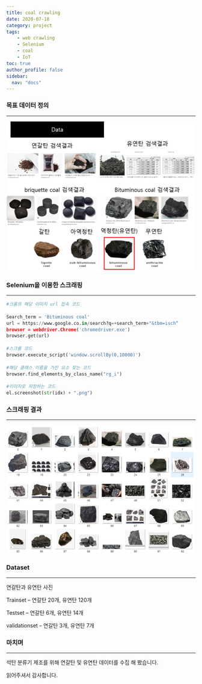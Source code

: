 ```yaml
---
title: coal crawling
date: 2020-07-18
category: project
tags:
    - web crawling
    - Selenium
    - coal
    - IoT
toc: true
author_profile: false
sidebar:
  nav: "docs"
---
```






### 목표 데이터 정의

---

![coal_crawl](https://raw.githubusercontent.com/junha-lee/junha-lee.github.io/main/assets/images/data.png)

### Selenium을 이용한 스크래핑
---


```python
#크롬의 해당 이미지 url 접속 코드

Search_term = 'Bituminous coal'
url = https://www.google.co.in/search?q=+search_term+"&tbm=isch“
browser = webdriver.Chrome('chromedriver.exe')
browser.get(url)

#스크롤 코드
browser.execute_script('window.scrollBy(0,10000)')

#해당 클래스 이름을 가진 요소 찾는 코드
browser.find_elements_by_class_name("rg_i")

#이미지로 저장하는 코드
el.screenshot(str(idx) + ".png")

```

### 스크래핑 결과
---

![coal_crawl](https://raw.githubusercontent.com/junha-lee/junha-lee.github.io/main/assets/images/bituminous_coal.png)

### Dataset
---

연갈탄과 유연탄 사진

Trainset – 연갈탄 20개, 유연탄 120개

Testset –  연갈탄 6개, 유연탄 14개

validationset –  연갈탄 3개, 유연탄 7개


### 마치며
---

석탄 분류기 제조를 위해 연갈탄 및 유연탄 데이터를 수집 해 봤습니다.

읽어주셔서 감사합니다.
